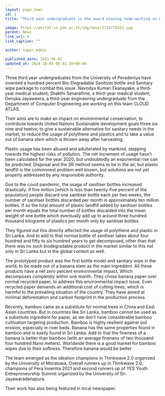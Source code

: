 ```yaml
---
layout: page_news
id: 1
title: "Third year undergraduate in the award winning team working on Cloud Atlas"

image: https://portal.ce.pdn.ac.lk/img/news/1724778421.jpg
parent: News
link_url: #
link_caption: ""

author: Super Admin

published_date: 2021-06-02
updated_at: 2024-10-05 09:01:38+00:00
---
```


<p>Three third year undergraduates from the University of Peradeniya have invented a hundred percent Bio-Degradable Sanitizer bottle and Sanitary wipe package to combat this issue. Navodya Kumari Ekanayake, a third-year medical student; Shakthi Senarathne, a third-year medical student; Denuka Jayaweera, a third-year engineering undergraduate from the Department of Computer Engineering are working on this team CLOUD ATLAS.</p><p>Their aims are to make an impact on environmental conservation, to contribute towards United Nations Sustainable development goals three six nine and twelve, to give a sustainable alternative for sanitary needs in the market, to reduce the usage of polythene and plastics and to take a value out of banana stem which is thrown away after harvesting.</p><p>Plastic usage has been abused and adulterated by mankind, stepping towards the highest risks of pollution. The net increment of usage hasn’t been calculated for the year 2020, but undoubtedly an exponential rise can be predicted. Disposal and the 3R method seems to be in the air, but plastic landfill is the commonest problem well known, but solutions are not yet properly addressed by any responsible authority.</p><p>Due to the covid pandemic, the usage of sanitiser bottles increased drastically. If five million [which is less than twenty-five percent of the population] people discard one sanitiser bottle each per two weeks, the number of sanitiser bottles discarded per month is approximately ten million bottles. If so the total amount of plastic landfill added by sanitiser bottles per month equals the total number of bottles discarded into the mean weight of one bottle which eventually add up to around three hundred thousand kilograms of plastics per month only by sanitiser bottles.</p><p>They figured out this directly affected the usage of polythene and plastic in Sri Lanka. And to add to that normal bottle of sanitiser takes about four hundred and fifty to six hundred years to get decomposed, other than that there was no such biodegradable product in the market similar to this not only in Sri Lanka but in the global context as well.</p><p>The prototyped product was the first bottle model and sanitary wipe in the world, to be made out of a banana stem as the main ingredient. All these products have a net zero percent environmental impact, Which decomposes completely within one month. They chose banana paper over normal recycled paper, to address this environmental impact issue. Even recycled paper demands an additional cost of cutting trees, which is harmful to the prevailing situation of the country. They have aimed at minimal deforestation and carbon footprint in the production process.</p><p>Recently, bamboo came as a substitute for normal trees in China and East Asian countries. But in countries like Sri Lanka, bamboo cannot be used as a substitute ingredient for paper, as we don’t have considerable bamboo cultivation targeting production. Bamboo is highly resilient against soil erosion, especially in river beds. Banana has the same properties found in bamboo and is easily found in Sri Lanka. Add to that the fineness of a banana is better than bamboo (with an average fineness of two thousand four hundred Nano meters). Worldwide there is a good market for bamboo wipes due to their softness. Therefore banana would be better</p><p>The team emerged as the ideation champions in Thinkwave 2.0 organized by the University of Moratuwa, Overall runners up in Thinkwave 2.0, champions of Pera Inventra 2021 and second runners up of YES Youth Entrepreneurship Summit organized by the University of Sri Jayawaradenapura.</p><p>Their work has also being featured in local newspaper.</p>

<!-- Automated Update by GitHub Actions -->
